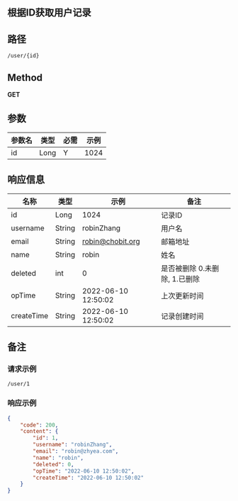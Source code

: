 根据ID获取用户记录
---

## 路径

```text
/user/{id}
```

## Method

**GET**

## 参数

| 参数名 | 类型   | 必需  | 示例   |
|-----|------|-----|------|
| id  | Long | Y   | 1024 |

## 响应信息

| 名称         | 类型     | 示例                  | 备注                 |
|------------|--------|---------------------|--------------------|
| id         | Long   | 1024                | 记录ID               |
| username   | String | robinZhang          | 用户名                |
| email      | String | robin@chobit.org    | 邮箱地址               |
| name       | String | robin               | 姓名                 |
| deleted    | int    | 0                   | 是否被删除 0.未删除, 1.已删除 |
| opTime     | String | 2022-06-10 12:50:02 | 上次更新时间             |
| createTime | String | 2022-06-10 12:50:02 | 记录创建时间             |

## 备注

### 请求示例

```text
/user/1
```

### 响应示例

```json
{
	"code": 200,
	"content": {
		"id": 1,
		"username": "robinZhang",
		"email": "robin@zhyea.com",
		"name": "robin",
		"deleted": 0,
		"opTime": "2022-06-10 12:50:02",
		"createTime": "2022-06-10 12:50:02"
	}
}
```